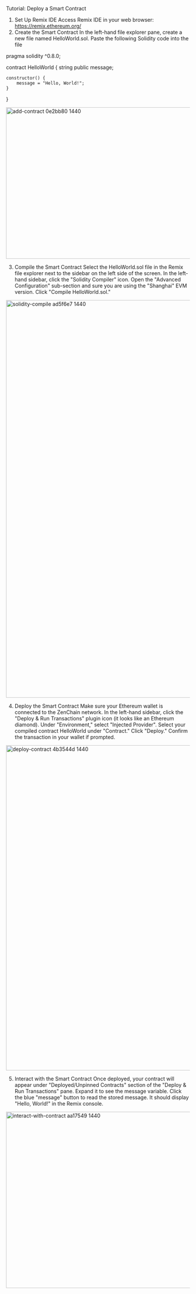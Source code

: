 Tutorial: Deploy a Smart Contract

1. Set Up Remix IDE
Access Remix IDE in your web browser: https://remix.ethereum.org/
2. Create the Smart Contract
In the left-hand file explorer pane, create a new file named HelloWorld.sol.
Paste the following Solidity code into the file 

pragma solidity ^0.8.0;

contract HelloWorld {
    string public message;

    constructor() {
        message = "Hello, World!";
    }
}



<img width="720" height="414" alt="add-contract 0e2bb80 1440" src="https://github.com/user-attachments/assets/66283c99-b282-46cb-9bc3-ec0796c89c3d" />


3. Compile the Smart Contract
Select the HelloWorld.sol file in the Remix file explorer next to the sidebar on the left side of the screen.
In the left-hand sidebar, click the "Solidity Compiler" icon.
Open the "Advanced Configuration" sub-section and sure you are using the "Shanghai" EVM version.
Click "Compile HelloWorld.sol."


<img width="1440" height="1087" alt="solidity-compile ad5f6e7 1440" src="https://github.com/user-attachments/assets/a444772a-5403-4422-b8a1-65084aa37543" />

4. Deploy the Smart Contract
Make sure your Ethereum wallet is connected to the ZenChain network.
In the left-hand sidebar, click the "Deploy & Run Transactions" plugin icon (it looks like an Ethereum diamond).
Under "Environment," select "Injected Provider".
Select your compiled contract HelloWorld under "Contract."
Click "Deploy." Confirm the transaction in your wallet if prompted.

<img width="1440" height="889" alt="deploy-contract 4b3544d 1440" src="https://github.com/user-attachments/assets/1990f961-26d0-4e24-9db6-74b60a959c96" />

5. Interact with the Smart Contract
Once deployed, your contract will appear under "Deployed/Unpinned Contracts" section of the "Deploy & Run Transactions" pane.
Expand it to see the message variable.
Click the blue "message" button to read the stored message. It should display "Hello, World!" in the Remix console.

<img width="1440" height="482" alt="interact-with-contract aa17549 1440" src="https://github.com/user-attachments/assets/36b0a80a-2509-418a-a2fc-58132ca9835c" />
